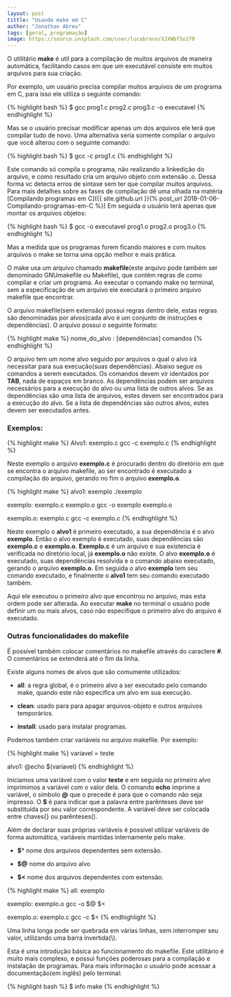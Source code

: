 ```yaml
---
layout: post
tittle: "Usando make em C"
author: "Jonathan Abreu"
tags: [geral, programação]
image: https://source.unsplash.com/user/lucabravo/XJXWbfSo2f0
---
```


O utilitário **make** é util para a compilação de muitos arquivos de maneira automática, facilitando casos em que um executável consiste em muitos arquivos para sua criação.

Por exemplo, um usuário precisa compilar muitos arquivos de um programa em C, para isso ele utiliza o seguinte comando:

{% highlight bash %}
$ gcc prog1.c prog2.c prog3.c -o executavel
{% endhighlight %}

Mas se o usuário precisar modificar apenas um dos arquivos ele terá que compilar tudo de novo. Uma alternativa seria somente compilar o arquivo que você alterou com o seguinte comando:

{% highlight bash %}
$ gcc -c prog1.c
{% endhighlight %}

Este comando só compila o programa, não realizando a linkedição do arquivo, e como resultado cria um arquivo objeto com extensão .o. Dessa forma vc detecta erros de sintaxe sem ter que compilar muitos arquivos. Para mais detalhes sobre as fases de compilação dê uma olhada na matéria [Compilando programas em C]({{ site.github.url }}{% post_url 2018-01-06-Compilando-programas-em-C %})
Em seguida o usuário terá apenas que montar os arquivos objetos:

{% highlight bash %}
$ gcc -o executavel prog1.o prog2.o prog3.o
{% endhighlight %}

Mas a medida que os programas forem ficando maiores e com muitos arquivos o make se torna uma opção melhor e mais prática.

O make usa um arquivo chamado **makefile**(este arquivo pode também ser denominado GNUmakefile ou Makefile), que contém regras de como compilar e criar um programa. Ao executar o comando make no terminal, sem a especificação de um arquivo ele executará o primeiro arquivo makefile que encontrar.

O arquivo makefile(sem extensão) possui regras dentro dele, estas regras são denominadas por alvos(cada alvo é um conjunto de instruções e dependências). O arquivo possui o seguinte formato:

{% highlight make %}
nome_do_alvo : [dependências]
comandos
{% endhighlight %}

O arquivo tem um nome alvo seguido por arquivos o qual o alvo irá necessitar para sua execução(suas dependências). Abaixo segue os comandos a serem executados. Os comandos devem vir identados por **TAB**, nada de espaços em branco. As dependẽncias podem ser arquivos necessários para a execução do alvo ou uma lista de outros alvos. Se as dependências são uma lista de arquivos, estes devem ser encontrados para a execução do alvo. Se a lista de dependências são outros alvos, estes devem ser executados antes.

### Exemplos:

{% highlight make %}
Alvo1: exemplo.c
	gcc -c exemplo.c
{% endhighlight %}

Neste exemplo o arquivo **exemplo.c** é procurado dentro do diretório em que se encontra o arquivo makefile, ao ser encontrado é executado a compilação do arquivo, gerando no fim o arquivo **exemplo.o**.

{% highlight make %}
alvo1: exemplo
	./exemplo

exemplo: exemplo.c exemplo.o
	gcc -o exemplo exemplo.o

exemplo.o: exemplo.c
	gcc -c exemplo.c
{% endhighlight %}

Neste exemplo o **alvo1** é primeiro executado, a sua dependẽncia é o alvo **exemplo**. Então o alvo exemplo é executado, suas dependências são **exemplo.c** e **exemplo.o**. **Exemplo.c** é um arquivo e sua existencia é verificada no diretório local, já **exemplo.o** não existe. O alvo **exemplo.o** é executado, suas dependẽncias resolvida e o comando abaixo executado, gerando o arquivo **exemplo.o**. Em seguida o alvo **exemplo** tem seu comando executado, e finalmente o **alvo1** tem seu comando executado também.

Aqui ele executou o primeiro alvo que encontrou no arquivo, mas esta ordem pode ser alterada. Ao executar **make** no terminal o usuário pode definir um ou mais alvos, caso não especifique o primeiro alvo do arquivo é executado.

### Outras funcionalidades do makefile

É possível também colocar comentários no makefile através do caractere **#**. O comentários se extenderá até o fim da linha.

Existe alguns nomes de alvos que são comumente utilizados:

* **all**: a regra global, é o primeiro alvo a ser executado pelo comando make, quando este não especifica um alvo em sua execução.

* **clean**: usado para para apagar arquivos-objeto e outros arquivos temporários.

* **install**: usado para instalar programas. 

Podemos também criar variáveis no arquivo makefile. Por exemplo:

{% highlight make %}
variavel = teste

alvo1:
	@echo $(variavel)
{% endhighlight %}

Iniciamos uma variável com o valor **teste** e em seguida no primeiro alvo imprimimos a variável com o valor dela. O comando **echo** imprime a variável, o simbolo **@** que o precede é para que o comando não seja impresso. O **$** é para indicar que a palavra entre parênteses deve ser substituída por seu valor correspondente. A variável deve ser colocada entre chaves{} ou parênteses().

Além de declarar suas próprias variáveis é possível utilizar variáveis de forma automática, variáveis mantidas internamente pelo make.

* **$*** nome dos arquivos dependentes sem extensão.

* **$@** nome do arquivo alvo

* **$<** nome dos arquivos dependentes com extensão.

{% highlight make %}
all: exemplo

exemplo: exemplo.o
	gcc -o $@ $<

exemplo.o: exemplo.c
	gcc -c $<
{% endhighlight %}

Uma linha longa pode ser quebrada em várias linhas, sem interromper seu valor, utilizando uma barra invertida(\\).

Esta é uma introdução básica ao funcionamento do makefile. Este utilitário é muito mais complexo, e possui funções poderosas para a compilação e instalação de programas. Para mais informação o usuário pode acessar a documentação(em inglês) pelo terminal:

{% highlight bash %}
$ info make
{% endhighlight %}